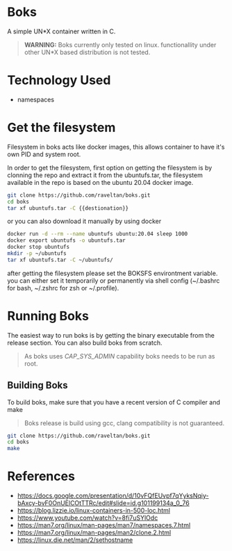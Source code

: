 # Boks
A simple UN*X container written in C. 
> **WARNING:** Boks currently only tested on linux. functionallity under other UN*X based distribution is not tested.

# Technology Used
- namespaces

# Get the filesystem
Filesystem in boks acts like docker images, this allows container to have it's own PID and system root.

In order to get the filesystem, first option on getting the filesystem is by clonning the repo and extract it from the ubuntufs.tar,
the filesystem available in the repo is based on the ubuntu 20.04 docker image.
``` bash
git clone https://github.com/raveltan/boks.git
cd boks
tar xf ubuntufs.tar -C {{destionation}}
```
or you can also download it manually by using docker
``` bash
docker run -d --rm --name ubuntufs ubuntu:20.04 sleep 1000
docker export ubuntufs -o ubuntufs.tar
docker stop ubuntufs
mkdir -p ~/ubuntufs
tar xf ubuntufs.tar -C ~/ubuntufs/
```
after getting the filesystem please set the BOKSFS environtment variable.
you can either set it temporarily or permanently via shell config (~/.bashrc for bash, ~/.zshrc for zsh or ~/.profile).

# Running Boks
The easiest way to run boks is by getting the binary executable from the release section.
You can also build boks from scratch.
> As boks uses *CAP_SYS_ADMIN* capability boks needs to be run as root.

## Building Boks
To build boks, make sure that you have a recent version of C compiler and make
> Boks release is build using gcc, clang compatibility is not guaranteed.
```bash
git clone https://github.com/raveltan/boks.git
cd boks
make
```

# References
- https://docs.google.com/presentation/d/10vFQfEUvpf7qYyksNqiy-bAxcy-bvF0OnUElCOtTTRc/edit#slide=id.g101199134a_0_76
- https://blog.lizzie.io/linux-containers-in-500-loc.html
- https://www.youtube.com/watch?v=8fi7uSYlOdc
- https://man7.org/linux/man-pages/man7/namespaces.7.html
- https://man7.org/linux/man-pages/man2/clone.2.html
- https://linux.die.net/man/2/sethostname
